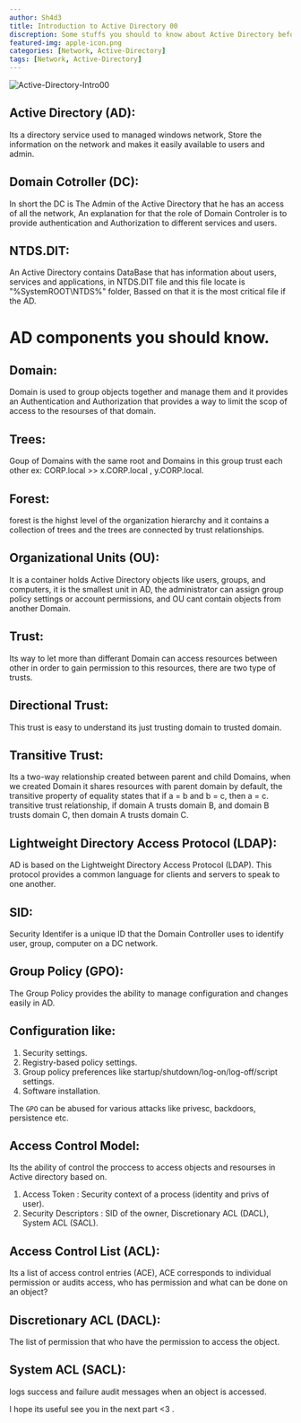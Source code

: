 ```yaml
---
author: Sh4d3
title: Introduction to Active Directory 00
discreption: Some stuffs you should to know about Active Directory befor Getting deeper
featured-img: apple-icon.png
categories: [Network, Active-Directory]
tags: [Network, Active-Directory] 
---
```

<img src="https://i.imgur.com/JQ4TC12.png" alt="Active-Directory-Intro00">

## Active Directory (AD):

Its a directory service used to managed windows network, 
Store the information on the network and makes it easily available to users and admin.

## Domain Cotroller (DC):

In short the DC is The Admin of the Active Directory that he has an access of all the network,
An explanation for that the role of Domain Controler is to provide authentication and Authorization to different services and users.

## NTDS.DIT:

An Active Directory contains DataBase that has information about users, services and applications, in NTDS.DIT file and this file locate is "%SystemROOT\NTDS%" folder,
Bassed on that it is the most critical file if the AD. 

# AD components you should know.

## Domain: 

Domain is used to group objects together and manage them and it provides an Authentication and Authorization that provides a way to limit the scop of access to the resourses of that domain.

## Trees:

Goup of Domains with the same root and Domains in this group trust each other ex: CORP.local >> x.CORP.local , y.CORP.local.

## Forest:

forest is the highst level of the organization hierarchy and it contains a collection of trees and the trees are connected by trust relationships. 

## Organizational Units (OU):

It is a container holds Active Directory objects like users, groups, and computers, it is the smallest unit in AD, the administrator can assign group policy settings or account permissions, and OU cant contain objects from another Domain. 

## Trust: 

Its way to let more than differant Domain can access resources between other in order to gain permission to this resources, there are two type of trusts. 

## Directional Trust:

This trust is easy to understand its just trusting domain to trusted domain.

## Transitive Trust: 

Its a two-way relationship created between parent and child Domains, when we created Domain it shares resources with parent domain by default, the transitive property of equality states that if a = b and b = c, then a = c. transitive trust relationship, if domain A trusts domain B, and domain B trusts domain C, then domain A trusts domain C.

##  Lightweight Directory Access Protocol (LDAP):

AD is based on the Lightweight Directory Access Protocol (LDAP). This protocol provides a common language for clients and servers to speak to one another. 

## SID:

Security Identifer is a unique ID that the Domain Controller uses to identify user, group, computer on a DC network.

## Group Policy (GPO):

The Group Policy provides the ability to manage configuration and changes easily in AD.

## Configuration like:

1. Security settings.
2. Registry-based policy settings.
3. Group policy preferences like startup/shutdown/log-on/log-off/script settings.
4. Software installation.

The `GPO` can be abused for various attacks like privesc, backdoors, persistence etc.

## Access Control Model:

Its the ability of control the proccess to access objects and resourses in Active directory based on. 

1. Access Token : Security context of a process (identity and privs of user).
2. Security Descriptors : SID of the owner, Discretionary ACL (DACL), System ACL (SACL).

## Access Control List (ACL):

Its a list of access control entries (ACE), ACE corresponds to individual permission or audits access, who has permission and what can be done on an object?

## Discretionary ACL (DACL):

The list of permission that who have the permission to access the object.

## System ACL (SACL):

logs success and failure audit messages when an object is accessed.
 

I hope its useful see you in the next part <3 .
